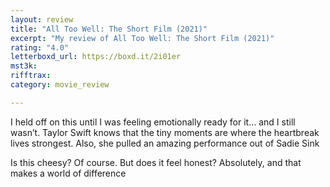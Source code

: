 ```yaml
---
layout: review
title: "All Too Well: The Short Film (2021)"
excerpt: "My review of All Too Well: The Short Film (2021)"
rating: "4.0"
letterboxd_url: https://boxd.it/2i01er
mst3k: 
rifftrax: 
category: movie_review

---
```


I held off on this until I was feeling emotionally ready for it… and I still wasn’t. Taylor Swift knows that the tiny moments are where the heartbreak lives strongest. Also, she pulled an amazing performance out of Sadie Sink

Is this cheesy? Of course. But does it feel honest? Absolutely, and that makes a world of difference